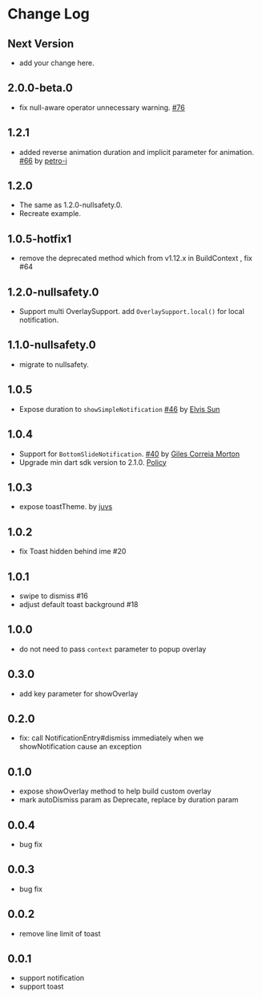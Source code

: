 # Change Log

## Next Version

* add your change here.

## 2.0.0-beta.0

* fix null-aware operator unnecessary warning. [#76](https://github.com/boyan01/overlay_support/issues/76)

## 1.2.1

* added reverse animation duration and implicit parameter for
  animation. [#66](https://github.com/boyan01/overlay_support/pull/66)
  by [petro-i](https://github.com/petro-i)

## 1.2.0

* The same as 1.2.0-nullsafety.0.
* Recreate example.

## 1.0.5-hotfix1

* remove the deprecated method which from v1.12.x in BuildContext , fix #64

## 1.2.0-nullsafety.0

* Support multi OverlaySupport. add `OverlaySupport.local()` for local notification.

## 1.1.0-nullsafety.0

* migrate to nullsafety.

## 1.0.5

* Expose duration
  to `showSimpleNotification` [#46](https://github.com/boyan01/overlay_support/pull/46)
  by [Elvis Sun](https://github.com/elvisun)

## 1.0.4

* Support for `BottomSlideNotification`. [#40](https://github.com/boyan01/overlay_support/pull/40)
  by [Giles Correia Morton](https://github.com/gilescm)
* Upgrade min dart sdk version to
  2.1.0. [Policy](https://dart.dev/tools/pub/publishing#publishing-prereleases)

## 1.0.3

* expose toastTheme. by [juvs](https://github.com/juvs)

## 1.0.2

* fix Toast hidden behind ime #20

## 1.0.1

* swipe to dismiss #16
* adjust default toast background #18

## 1.0.0

* do not need to pass `context` parameter to popup overlay

## 0.3.0

* add key parameter for showOverlay

## 0.2.0

* fix: call NotificationEntry#dismiss immediately when we showNotification cause an exception

## 0.1.0

* expose showOverlay method to help build custom overlay
* mark autoDismiss param as Deprecate, replace by duration param

## 0.0.4

* bug fix

## 0.0.3

* bug fix

## 0.0.2

* remove line limit of toast

## 0.0.1

* support notification
* support toast
